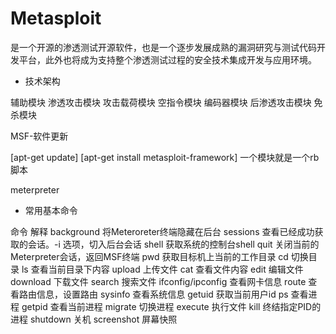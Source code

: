 # Metasploit

是一个开源的渗透测试开源软件，也是一个逐步发展成熟的漏洞研究与测试代码开发平台，此外也将成为支持整个渗透测试过程的安全技术集成开发与应用环境。

- 技术架构

辅助模块
渗透攻击模块
攻击载荷模块
空指令模块
编码器模块
后渗透攻击模块
免杀模块


MSF-软件更新

[apt-get update]
[apt-get install metasploit-framework]
一个模块就是一个rb脚本

meterpreter
- 常用基本命令

命令                解释
background          将Meteroreter终端隐藏在后台
sessions            查看已经成功获取的会话。-i 选项，切入后台会话
shell               获取系统的控制台shell
quit                关闭当前的Meterpreter会话，返回MSF终端
pwd                 获取目标机上当前的工作目录
cd                  切换目录
ls                  查看当前目录下内容
upload              上传文件
cat                 查看文件内容
edit                编辑文件
download            下载文件
search              搜索文件
ifconfig/ipconfig   查看网卡信息
route               查看路由信息，设置路由
sysinfo             查看系统信息
getuid              获取当前用户id
ps                  查看进程
getpid              查看当前进程
migrate             切换进程
execute             执行文件
kill                终结指定PID的进程
shutdown            关机
screenshot          屏幕快照